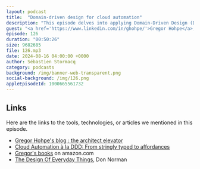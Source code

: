 ```yaml
---
layout: podcast
title:  "Domain-driven design for cloud automation"
description: "This episode delves into applying Domain-Driven Design (DDD) to cloud automation, specifically for event-based integration systems. Author Gregor Hohpe emphasizes the importance of domain languages for clearly expressing core system concepts. He illustrates how Amazon Web Services (AWS) EventBridge can benefit from a domain model to differentiate between Pipes and Buses services. Hohpe argues that cloud automation languages like CDK and Pulumi should harness the power of object-oriented languages to provide developers with affordances. This means using types and interfaces to guide developers towards valid cloud resource combinations, catching errors at compile time rather than deployment. This episode explores how to implement DDD in cloud automation, the benefits of strongly typed automation languages, and how to leverage affordances for more efficient cloud automation."
guest: "<a href='https://www.linkedin.com/in/ghohpe/'>Gregor Hohpe</a>, Enterprise Strategist & Author"
episode: 126
duration: "00:50:26" 
size: 9682685
file: 126.mp3
date: 2024-08-16 04:00:00 +0000
author: Sébastien Stormacq
category: podcasts
background: /img/banner-web-transparent.png
social-background: /img/126.png
appleEpisodeId: 1000665561732
---
```


## Links

Here are the links to the tools, technologies, or articles we mentioned in this episode.

- [Gregor Hohpe's blog : the architect elevator](https://architectelevator.com/blog/)
- [Cloud Automation à la DDD: From stringly typed to affordances](https://architectelevator.com/cloud/ddd-technical-domains/)
- [Gregor's books](https://www.amazon.com/s?k=gregor+hohpe&crid=2YLBKU473CMMD&sprefix=gregor+hohpe%2Caps%2C152&ref=nb_sb_noss_1) on amazon.com
- [The Design Of Everyday Things](https://www.amazon.com/Design-Everyday-Things-Revised-Expanded/dp), Don Norman 

